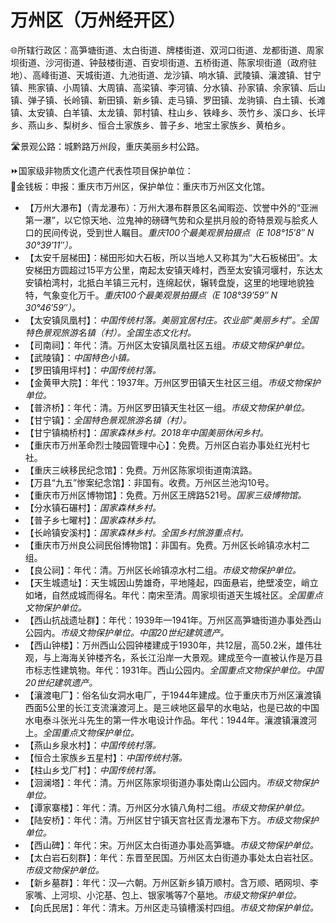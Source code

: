 # 万州区（万州经开区）
🌐所辖行政区：高笋塘街道、太白街道、牌楼街道、双河口街道、龙都街道、周家坝街道、沙河街道、钟鼓楼街道、百安坝街道、五桥街道、陈家坝街道（政府驻地）、高峰街道、天城街道、九池街道、龙沙镇、响水镇、武陵镇、瀼渡镇、甘宁镇、熊家镇、小周镇、大周镇、高梁镇、李河镇、分水镇、孙家镇、余家镇、后山镇、弹子镇、长岭镇、新田镇、新乡镇、走马镇、罗田镇、龙驹镇、白土镇、长滩镇、太安镇、白羊镇、太龙镇、郭村镇、柱山乡、铁峰乡、茨竹乡、溪口乡、长坪乡、燕山乡、梨树乡、恒合土家族乡、普子乡、地宝土家族乡、黄柏乡。  
  
🛣️景观公路：城黔路万州段，重庆美丽乡村公路。
  
⏩国家级非物质文化遗产代表性项目保护单位：  
🔸金钱板：申报：重庆市万州区，保护单位：重庆市万州区文化馆。  
  
* 【万州大瀑布】（青龙瀑布）：万州大瀑布群景区名闻暇迩、饮誉中外的“亚洲第一瀑”，以它惊天地、泣鬼神的磅礴气势和众星拱月般的奇特景观与脍炙人口的民间传说，受到世人瞩目。*重庆100个最美观景拍摄点（E 108°15′8″ N 30°39′11″）。*
* 【太安千层梯田】：梯田形如大石板，所以当地人又称其为“大石板梯田”。太安梯田方圆超过15平方公里，南起太安镇天峰村，西至太安镇河堰村，东达太安镇柏湾村，北抵白羊镇三元村，连绵起伏，辗转盘旋，这里的地理地貌独特，气象变化万千。*重庆100个最美观景拍摄点（E 108°39′59″ N 30°46′59″）。*
* 【太安镇凤凰村】：*中国传统村落。美丽宜居村庄。农业部“美丽乡村”。全国特色景观旅游名镇（村）。全国生态文化村。*
* 【司南祠】：年代：清。万州区太安镇凤凰社区五组。*市级文物保护单位。*  
* 【武陵镇】：*中国特色小镇。*
* 【罗田镇用坪村】：*中国传统村落。*
* 【金黄甲大院】：年代：1937年。万州区罗田镇天生社区三组。*市级文物保护单位。*  
* 【普济桥】：年代：清。万州区罗田镇天生社区一组。*市级文物保护单位。*    
* 【甘宁镇】：*全国特色景观旅游名镇（村）。*
* 【甘宁镇楠桥村】：*国家森林乡村。2018年中国美丽休闲乡村。*
* 【重庆市万州革命烈士陵园管理中心】：免费。万州区白岩办事处红光村七社。
* 【重庆三峡移民纪念馆】：免费。万州区陈家坝街道南滨路。
* 【万县“九五”惨案纪念馆】：非国有。收费。万州区兰池沟10号。
* 【重庆市万州区博物馆】：免费。万州区王牌路521号。*国家三级博物馆。* 
* 【分水镇石碾村】：*国家森林乡村。*
* 【普子乡七曜村】：*国家森林乡村。*
* 【长岭镇安溪村】：*国家森林乡村。全国乡村旅游重点村。*
* 【重庆市万州良公祠民俗博物馆】：非国有。免费。万州区长岭镇凉水村二组。
* 【良公祠】：年代：清。万州区长岭镇凉水村二组。*市级文物保护单位。*  
* 【天生城遗址】：天生城因山势雄奇，平地隆起，四面悬岩，绝壁凌空，峭立如堵，自然成城而得名。年代：南宋至清。周家坝街道天生城社区。*全国重点文物保护单位。*
* 【西山抗战遗址群】：年代：1939年—1941年。万州区高笋塘街道办事处西山公园内。*市级文物保护单位。中国20世纪建筑遗产。*  
* 【西山钟楼】：万州西山公园钟楼建成于1930年，共12层，高50.2米，雄伟壮观，与上海海关钟楼齐名，系长江沿岸一大景观。建成至今一直被认作是万县市标志性建筑物。年代：1931年。西山公园内。*全国重点文物保护单位。中国20世纪建筑遗产。*
* 【瀼渡电厂】：俗名仙女洞水电厂，于1944年建成。位于重庆市万州区瀼渡镇西面5公里的长江支流瀼渡河上。是三峡地区最早的水电站，也是已故的中国水电泰斗张光斗先生的第一件水电设计作品。年代：1944年。瀼渡镇瀼渡河上。*全国重点文物保护单位。*  
* 【燕山乡泉水村】：*中国传统村落。*  
* 【恒合土家族乡五星村】：*中国传统村落。*  
* 【柱山乡戈厂村】：*中国传统村落。*    
* 【洄澜塔】：年代：清。万州区陈家坝街道办事处南山公园内。*市级文物保护单位。*  
* 【谭家寨楼】：年代：清。万州区分水镇八角村二组。*市级文物保护单位。*  
* 【陆安桥】：年代：清。万州区甘宁镇天宫社区青龙瀑布下方。*市级文物保护单位。*  
* 【西山碑】：年代：宋。万州区太白街道办事处高笋塘。*市级文物保护单位。*  
* 【太白岩石刻群】：年代：东晋至民国。万州区太白街道办事处太白岩社区。*市级文物保护单位。*  
* 【新乡墓群】：年代：汉—六朝。万州区新乡镇万顺村。含万顺、晒网坝、李家嘴、上河坝、小沱基、包上、银家嘴等7个墓地。*市级文物保护单位。*  
* 【向氏民居】：年代：清末。万州区走马镇槽溪村四组。*市级文物保护单位。*  